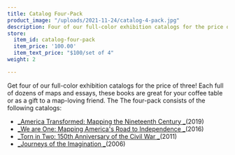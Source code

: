 ```yaml
---
title: Catalog Four-Pack
product_image: "/uploads/2021-11-24/catalog-4-pack.jpg"
description: Four of our full-color exhibition catalogs for the price of three
store:
  item_id: catalog-four-pack
  item_price: '100.00'
  item_text_price: "$100/set of 4"
weight: 2

---
```

Get four of our full-color exhibition catalogs for the price of three! Each full of dozens of maps and essays, these books are great for your coffee table or as a gift to a map-loving friend. The The four-pack consists of the following catalogs:

* [_America Transformed: Mapping the Nineteenth Century _](/store/america-transformed-catalog/)(2019)
* [_We are One: Mapping America's Road to Independence _](/store/we-are-one-catalog/)(2016)
* [_Torn in Two: 150th Anniversary of the Civil War _](/store/torn-in-two-catalog/)(2011)
* [_Journeys of the Imagination _](/store/journeys-of-the-imagination-catalog/)(2006)